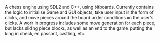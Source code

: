 A chess engine using SDL2 and C++, using bitboards. 
Currently contains the logic to initialise Game and GUI objects, take user input in the form of clicks, and move pieces around the board under conditions on the user's clicks.
A work in progress includes some move generation for each piece, but lacks sliding piece blocks, as well as an end to the game, putting the king in check, en passant, castling, etc.
